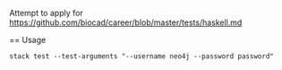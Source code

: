 Attempt to apply for https://github.com/biocad/career/blob/master/tests/haskell.md

== Usage

`stack test --test-arguments "--username neo4j --password password"`
